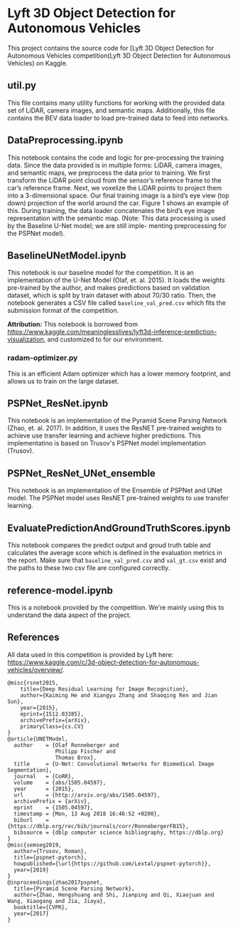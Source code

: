 # Lyft 3D Object Detection for Autonomous Vehicles
This project contains the source code for [Lyft 3D Object Detection for Autonomous Vehicles competition(Lyft 3D Object Detection for Autonomous Vehicles) on Kaggle.

## util.py
This file contains many utility functions for working with the provided data set of LiDAR, camera images, and semantic maps.  Additionally, this file contains the BEV data loader to load pre-trained data to feed into networks.

## DataPreprocessing.ipynb
This notebook contains the code and logic for pre-processing the training data.  Since the data provided is in multiple forms: LiDAR, camera images, and semantic maps, we preprocess the data prior to training. We first transform the LiDAR point cloud from the sensor’s reference frame to the car’s reference frame. Next, we voxelize the LiDAR points to project them into a 3-dimensional space. Our final training image is a bird’s eye view (top down) projection of the world around the car. Figure 1 shows an example of this. During training, the data loader concatenates the bird’s eye image representation with the semantic map. (Note: This data processing is used by the Baseline U-Net model; we are still imple- menting preprocessing for the PSPNet model).

## BaselineUNetModel.ipynb
This notebook is our baseline model for the competition.  It is an implementation of the U-Net Model (Olaf, et. al. 2015). It loads the weights pre-trained by the author, and makes predictions based on validation dataset, which is split by train dataset with about 70/30 ratio. Then, the notebook generates a CSV file called `baseline_val_pred.csv` which fits the submission format of the competition.  

**Attribution:** This notebook is borrowed from https://www.kaggle.com/meaninglesslives/lyft3d-inference-prediction-visualization, and customized to for our environment.

### radam-optimizer.py
This is an efficient Adam optimizer which has a lower memory footprint, and allows us to train on the large dataset.

## PSPNet_ResNet.ipynb
This notebook is an implementation of the Pyramid Scene Parsing Network (Zhao, et. al. 2017).  In addition, it uses the ResNET pre-trained weights to achieve use transfer learning and achieve higher predictions.  This implementatino is based on Trusov's PSPNet model implementation (Trusov).

## PSPNet_ResNet_UNet_ensemble
This notebook is an implementation of the Ensemble of PSPNet and UNet model.  The PSPNet model uses ResNET pre-trained weights to use transfer learning.

## EvaluatePredictionAndGroundTruthScores.ipynb
This notebook compares the predict output and groud truth table and calculates the average score which is defined in the evaluation metrics in the report. Make sure that `baseline_val_pred.csv` and `val_gt.csv` exist and the paths to these two csv file are configured correctly.

## reference-model.ipynb
This is a notebook provided by the competition. We're mainly using this to understand the data aspect of the project.

## References
All data used in this competition is provided by Lyft here: https://www.kaggle.com/c/3d-object-detection-for-autonomous-vehicles/overview/.
```
@misc{rsnet2015,
    title={Deep Residual Learning for Image Recognition},
    author={Kaiming He and Xiangyu Zhang and Shaoqing Ren and Jian Sun},
    year={2015},
    eprint={1512.03385},
    archivePrefix={arXiv},
    primaryClass={cs.CV}
}
@article{UNETModel,
  author    = {Olaf Ronneberger and
               Philipp Fischer and
               Thomas Brox},
  title     = {U-Net: Convolutional Networks for Biomedical Image Segmentation},
  journal   = {CoRR},
  volume    = {abs/1505.04597},
  year      = {2015},
  url       = {http://arxiv.org/abs/1505.04597},
  archivePrefix = {arXiv},
  eprint    = {1505.04597},
  timestamp = {Mon, 13 Aug 2018 16:46:52 +0200},
  biburl    = {https://dblp.org/rec/bib/journals/corr/RonnebergerFB15},
  bibsource = {dblp computer science bibliography, https://dblp.org}
}
@misc{semseg2019,
  author={Trusov, Roman},
  title={pspnet-pytorch},
  howpublished={\url{https://github.com/Lextal/pspnet-pytorch}},
  year={2019}
}
@inproceedings{zhao2017pspnet,
  title={Pyramid Scene Parsing Network},
  author={Zhao, Hengshuang and Shi, Jianping and Qi, Xiaojuan and Wang, Xiaogang and Jia, Jiaya},
  booktitle={CVPR},
  year={2017}
}
```
